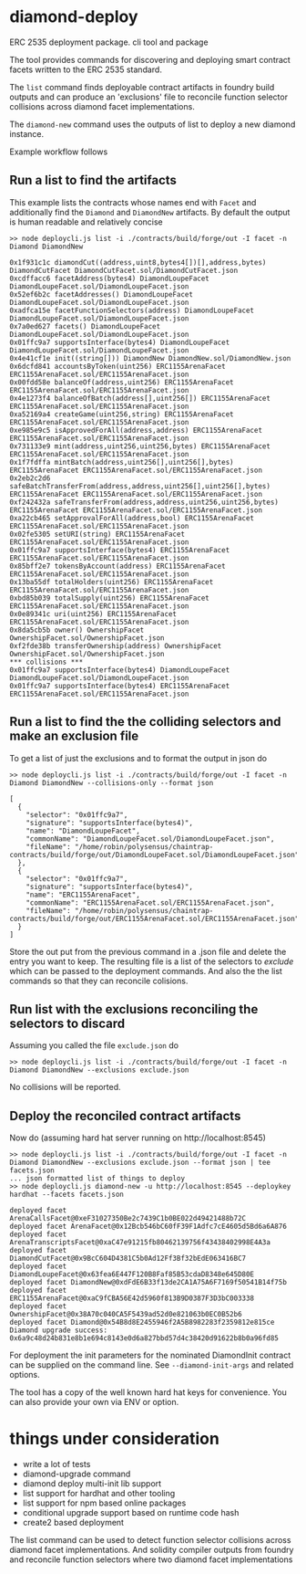 # diamond-deploy

ERC 2535 deployment package. cli tool and package

The tool provides commands for discovering and deploying smart contract facets
written to the ERC 2535 standard.

The `list` command finds deployable contract artifacts in foundry build outputs
and can produce an 'exclusions' file to reconcile function selector collisions
across diamond facet implementations.

The `diamond-new` command uses the outputs of list to deploy a new diamond instance.

Example workflow follows

## Run a list to find the artifacts

This example lists the contracts whose names end with `Facet` and additionally
find the `Diamond` and `DiamondNew` artifacts. By default the output is human
readable and relatively concise

    >> node deploycli.js list -i ./contracts/build/forge/out -I facet -n Diamond DiamondNew

    0x1f931c1c diamondCut((address,uint8,bytes4[])[],address,bytes) DiamondCutFacet DiamondCutFacet.sol/DiamondCutFacet.json
    0xcdffacc6 facetAddress(bytes4) DiamondLoupeFacet DiamondLoupeFacet.sol/DiamondLoupeFacet.json
    0x52ef6b2c facetAddresses() DiamondLoupeFacet DiamondLoupeFacet.sol/DiamondLoupeFacet.json
    0xadfca15e facetFunctionSelectors(address) DiamondLoupeFacet DiamondLoupeFacet.sol/DiamondLoupeFacet.json
    0x7a0ed627 facets() DiamondLoupeFacet DiamondLoupeFacet.sol/DiamondLoupeFacet.json
    0x01ffc9a7 supportsInterface(bytes4) DiamondLoupeFacet DiamondLoupeFacet.sol/DiamondLoupeFacet.json
    0x4e41cf1e init((string[])) DiamondNew DiamondNew.sol/DiamondNew.json
    0x6dcfd841 accountsByToken(uint256) ERC1155ArenaFacet ERC1155ArenaFacet.sol/ERC1155ArenaFacet.json
    0x00fdd58e balanceOf(address,uint256) ERC1155ArenaFacet ERC1155ArenaFacet.sol/ERC1155ArenaFacet.json
    0x4e1273f4 balanceOfBatch(address[],uint256[]) ERC1155ArenaFacet ERC1155ArenaFacet.sol/ERC1155ArenaFacet.json
    0xa52169a4 createGame(uint256,string) ERC1155ArenaFacet ERC1155ArenaFacet.sol/ERC1155ArenaFacet.json
    0xe985e9c5 isApprovedForAll(address,address) ERC1155ArenaFacet ERC1155ArenaFacet.sol/ERC1155ArenaFacet.json
    0x731133e9 mint(address,uint256,uint256,bytes) ERC1155ArenaFacet ERC1155ArenaFacet.sol/ERC1155ArenaFacet.json
    0x1f7fdffa mintBatch(address,uint256[],uint256[],bytes) ERC1155ArenaFacet ERC1155ArenaFacet.sol/ERC1155ArenaFacet.json
    0x2eb2c2d6 safeBatchTransferFrom(address,address,uint256[],uint256[],bytes) ERC1155ArenaFacet ERC1155ArenaFacet.sol/ERC1155ArenaFacet.json
    0xf242432a safeTransferFrom(address,address,uint256,uint256,bytes) ERC1155ArenaFacet ERC1155ArenaFacet.sol/ERC1155ArenaFacet.json
    0xa22cb465 setApprovalForAll(address,bool) ERC1155ArenaFacet ERC1155ArenaFacet.sol/ERC1155ArenaFacet.json
    0x02fe5305 setURI(string) ERC1155ArenaFacet ERC1155ArenaFacet.sol/ERC1155ArenaFacet.json
    0x01ffc9a7 supportsInterface(bytes4) ERC1155ArenaFacet ERC1155ArenaFacet.sol/ERC1155ArenaFacet.json
    0x85bff2e7 tokensByAccount(address) ERC1155ArenaFacet ERC1155ArenaFacet.sol/ERC1155ArenaFacet.json
    0x13ba55df totalHolders(uint256) ERC1155ArenaFacet ERC1155ArenaFacet.sol/ERC1155ArenaFacet.json
    0xbd85b039 totalSupply(uint256) ERC1155ArenaFacet ERC1155ArenaFacet.sol/ERC1155ArenaFacet.json
    0x0e89341c uri(uint256) ERC1155ArenaFacet ERC1155ArenaFacet.sol/ERC1155ArenaFacet.json
    0x8da5cb5b owner() OwnershipFacet OwnershipFacet.sol/OwnershipFacet.json
    0xf2fde38b transferOwnership(address) OwnershipFacet OwnershipFacet.sol/OwnershipFacet.json
    *** collisions ***
    0x01ffc9a7 supportsInterface(bytes4) DiamondLoupeFacet DiamondLoupeFacet.sol/DiamondLoupeFacet.json
    0x01ffc9a7 supportsInterface(bytes4) ERC1155ArenaFacet ERC1155ArenaFacet.sol/ERC1155ArenaFacet.json

## Run a list to find the the colliding selectors and make an exclusion file

To get a list of just the exclusions and to format the output in json do

    >> node deploycli.js list -i ./contracts/build/forge/out -I facet -n Diamond DiamondNew --collisions-only --format json

    [
      {
        "selector": "0x01ffc9a7",
        "signature": "supportsInterface(bytes4)",
        "name": "DiamondLoupeFacet",
        "commonName": "DiamondLoupeFacet.sol/DiamondLoupeFacet.json",
        "fileName": "/home/robin/polysensus/chaintrap-contracts/build/forge/out/DiamondLoupeFacet.sol/DiamondLoupeFacet.json"
      },
      {
        "selector": "0x01ffc9a7",
        "signature": "supportsInterface(bytes4)",
        "name": "ERC1155ArenaFacet",
        "commonName": "ERC1155ArenaFacet.sol/ERC1155ArenaFacet.json",
        "fileName": "/home/robin/polysensus/chaintrap-contracts/build/forge/out/ERC1155ArenaFacet.sol/ERC1155ArenaFacet.json"
      }
    ]

Store the out put from the previous command in a .json file and delete the entry you want to keep. The resulting file is a list of the selectors to _exclude_ which can be passed to the deployment commands. And also the the list commands so that they can reconcile colisions.

## Run list with the exclusions reconciling the selectors to discard

Assuming you called the file `exclude.json` do

    >> node deploycli.js list -i ./contracts/build/forge/out -I facet -n Diamond DiamondNew --exclusions exclude.json

No collisions will be reported.

## Deploy the reconciled contract artifacts

Now do (assuming hard hat server running on http://localhost:8545)

    >> node deploycli.js list -i ./contracts/build/forge/out -I facet -n Diamond DiamondNew --exclusions exclude.json --format json | tee facets.json
    ... json formatted list of things to deploy
    >> node deploycli.js diamond-new -u http://localhost:8545 --deploykey hardhat --facets facets.json

    deployed facet ArenaCallsFacet@0xeF31027350Be2c7439C1b0BE022d49421488b72C
    deployed facet ArenaFacet@0x12Bcb546bC60fF39F1Adfc7cE4605d5Bd6a6A876
    deployed facet ArenaTranscriptsFacet@0xaC47e91215fb80462139756f43438402998E4A3a
    deployed facet DiamondCutFacet@0x9BcC604D4381C5b0Ad12Ff3Bf32bEdE063416BC7
    deployed facet DiamondLoupeFacet@0x63fea6E447F120B8Faf85B53cdaD8348e645D80E
    deployed facet DiamondNew@0xdFdE6B33f13de2CA1A75A6F7169f50541B14f75b
    deployed facet ERC1155ArenaFacet@0xaC9fCBA56E42d5960f813B9D0387F3D3bC003338
    deployed facet OwnershipFacet@0x38A70c040CA5F5439ad52d0e821063b0EC0B52b6
    deployed facet Diamond@0x54B8d8E2455946f2A5B8982283f2359812e815ce
    Diamond upgrade success: 0x6a9c48d24b831e8b1e694c8143e0d6a827bbd57d4c38420d91622b8b0a96fd85

For deployment the init parameters for the nominated DiamondInit contract can be
supplied on the command line. See `--diamond-init-args` and related options.

The tool has a copy of the well known hard hat keys for convenience. You can
also provide your own via ENV or option.

# things under consideration

- write a lot of tests
- diamond-upgrade command
- diamond deploy multi-init lib support
- list support for hardhat and other tooling
- list support for npm based online packages
- conditional upgrade support based on runtime code hash
- create2 based deployment

The list command can be used to detect function selector collisions across
diamond facet implementations. And solidity compiler outputs from foundry and
reconcile function selectors where two diamond facet implementations
